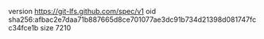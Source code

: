 version https://git-lfs.github.com/spec/v1
oid sha256:afbac2e7daa71b887665d8ce701077ae3dc91b734d21398d081747fcc34fce1b
size 7210
